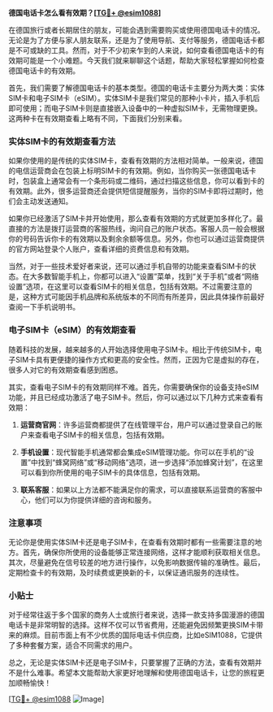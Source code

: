 **德国电话卡怎么看有效期？[[TG💪+ @esim1088](https://t.me/s/esim1088)]**

在德国旅行或者长期居住的朋友，可能会遇到需要购买或使用德国电话卡的情况。无论是为了方便与家人朋友联系，还是为了使用导航、支付等服务，德国电话卡都是不可或缺的工具。然而，对于不少初来乍到的人来说，如何查看德国电话卡的有效期可能是一个小难题。今天我们就来聊聊这个话题，帮助大家轻松掌握如何检查德国电话卡的有效期。

首先，我们需要了解德国电话卡的基本类型。德国的电话卡主要分为两大类：实体SIM卡和电子SIM卡（eSIM）。实体SIM卡是我们常见的那种小卡片，插入手机后即可使用；而电子SIM卡则是直接嵌入设备中的一种虚拟SIM卡，无需物理更换。这两种卡在有效期查看上略有不同，下面我们分别来看。

### 实体SIM卡的有效期查看方法

如果你使用的是传统的实体SIM卡，查看有效期的方法相对简单。一般来说，德国的电信运营商会在包装上标明SIM卡的有效期。例如，当你购买一张德国电话卡时，包装盒上通常会有一个条形码或二维码，通过扫描这些信息，你可以看到卡的有效期。此外，很多运营商还会提供短信提醒服务，当你的SIM卡即将过期时，他们会主动发送通知。

如果你已经激活了SIM卡并开始使用，那么查看有效期的方式就更加多样化了。最直接的方法是拨打运营商的客服热线，询问自己的账户状态。客服人员一般会根据你的号码告诉你卡的有效期以及剩余余额等信息。另外，你也可以通过运营商提供的官方网站登录个人账户，查看详细的资费信息和有效期。

当然，对于一些技术爱好者来说，还可以通过手机自带的功能来查看SIM卡的状态。在大多数智能手机上，你都可以进入“设置”菜单，找到“关于手机”或者“网络设置”选项，在这里可以查看SIM卡的相关信息，包括有效期。不过需要注意的是，这种方式可能因手机品牌和系统版本的不同而有所差异，因此具体操作前最好查阅一下手机说明书。

### 电子SIM卡（eSIM）的有效期查看

随着科技的发展，越来越多的人开始选择使用电子SIM卡。相比于传统SIM卡，电子SIM卡具有更便捷的操作方式和更高的安全性。然而，正因为它是虚拟的存在，很多人对它的有效期查看感到困惑。

其实，查看电子SIM卡的有效期同样不难。首先，你需要确保你的设备支持eSIM功能，并且已经成功激活了电子SIM卡。然后，你可以通过以下几种方式来查看有效期：

1. **运营商官网**：许多运营商都提供了在线管理平台，用户可以通过登录自己的账户来查看电子SIM卡的相关信息，包括有效期。
   
2. **手机设置**：现代智能手机通常都会集成eSIM管理功能。你可以在手机的“设置”中找到“蜂窝网络”或“移动网络”选项，进一步选择“添加蜂窝计划”，在这里可以看到你所使用的电子SIM卡的具体信息，包括有效期。

3. **联系客服**：如果以上方法都不能满足你的需求，可以直接联系运营商的客服中心，他们可以为你提供详细的咨询和服务。

### 注意事项

无论你是使用实体SIM卡还是电子SIM卡，在查看有效期时都有一些需要注意的地方。首先，确保你所使用的设备能够正常连接网络，这样才能顺利获取相关信息。其次，尽量避免在信号较差的地方进行操作，以免影响数据传输的准确性。最后，定期检查卡的有效期，及时续费或更换新的卡，以保证通讯服务的连续性。

### 小贴士

对于经常往返于多个国家的商务人士或旅行者来说，选择一款支持多国漫游的德国电话卡是非常明智的选择。这样不仅可以节省费用，还能避免因频繁更换SIM卡带来的麻烦。目前市面上有不少优质的国际电话卡供应商，比如eSIM1088，它提供了多种套餐方案，适合不同需求的用户。

总之，无论是实体SIM卡还是电子SIM卡，只要掌握了正确的方法，查看有效期并不是什么难事。希望本文能帮助大家更好地理解和使用德国电话卡，让您的旅程更加顺畅愉快！

[[TG💪+ @esim1088](https://t.me/s/esim1088) ![Image](https://i.postimg.cc/4NQfJmqS/Snipaste-2025-05-13-00-14-12.png)]
